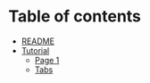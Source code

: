 # Table of contents

* [README](README.md)
* [Tutorial](tutorial/readme.md)
  * [Page 1](tutorial/page-1.md)
  * [Tabs](tutorial/page-2.md)
